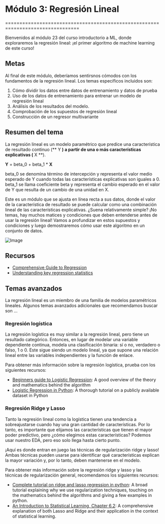 # Módulo 3: Regresión Lineal
================================================================================

Bienvenidos al módulo 23 del curso introductorio a ML, donde exploraremos la regresión lineal: ¡el primer algoritmo de machine learning de este curso!

Metas
----
Al final de este módulo, deberíamos sentirsnos cómodos con los fundamentos de la regresión lineal. Los temas específicos incluidos son:
1. Cómo dividir los datos entre datos de entrenamiento y datos de prueba
2. Uso de los datos de entrenamiento para entrenar un modelo de regresión lineal
3. Análisis de los resultados del modelo.
4. Comprobación de los supuestos de regresión lineal
5. Construcción de un regresor multivariante

## Resumen del tema
La regresión lineal es un modelo paramétrico que predice una característica de resultado continuo (** Y **) a partir de una o más características explicativas (** X **). 

**Y** = beta_0 + beta_1 * **X**

beta_0 se denomina término de intercepción y representa el valor medio esperado de Y cuando todas las características explicativas son iguales a 0. 
beta_1 se llama coeficiente beta y representa el cambio esperado en el valor de Y que resulta de un cambio de una unidad en X.

Este es un módulo que se ajusta en línea recta a sus datos, donde el valor de la característica de resultado se puede calcular como una combinación lineal de las características explicativas. ¿Suena relativamente simple? ¡No temas, hay muchos matices y condiciones que deben entenderse antes de usar la regresión lineal! Vamos a profundizar en estos supuestos y condiciones y luego demostraremos cómo usar este algoritmo en un conjunto de datos.


![Image](https://imgs.xkcd.com/comics/linear_regression.png)


## Recursos
- [Comprehensive Guide to Regression](https://www.analyticsvidhya.com/blog/2015/08/comprehensive-guide-regression/)
- [Understanding key regression statistics](http://connor-johnson.com/2014/02/18/linear-regression-with-python/)

## Temas avanzados
La regresión lineal es un miembro de una familia de modelos paramétricos lineales. Algunos temas avanzados adicionales que recomendamos buscar son ...
### Regresión logística
La regresión logística es muy similar a la regresión lineal, pero tiene un resultado categórico. Entonces, en lugar de modelar una variable dependiente continua, modela una clasificación binaria: sí o no, verdadero o falso, 1 o 0. Este sigue siendo un modelo lineal, ya que supone una relación lineal entre las variables independientes y la función de enlace.  

Para obtener más información sobre la regresión logística, prueba con los siguientes recursos:
- [Beginners guide to Logistic Regression](https://www.analyticsvidhya.com/blog/2015/11/beginners-guide-on-logistic-regression-in-r/): A good overview of the theory and mathematics behind the algorithm
- [Logistic Regression in Python](http://blog.yhat.com/posts/logistic-regression-python-rodeo.html): A thorough tutorial on a publicly available dataset in Python

### Regresión Ridge y Lasso
Tanto la regresión lineal como la logística tienen una tendencia a sobreajustarse cuando hay una gran cantidad de características. Por lo tanto, es importante que elijamos las características que tienen el mayor poder predictivo, pero ¿cómo elegimos estas características? Podemos usar nuestro EDA, pero eso solo llega hasta cierto punto.

¡Aquí es donde entran en juego las técnicas de regularización ridge y lasso! Ambas técnicas pueden usarse para identificar qué características explican la mayor variación y, por lo tanto, deben mantenerse en el modelo.

Para obtener más información sobre la regresión ridge y lasso y las técnicas de regularización general, recomendamos los siguientes recursos:
- [Complete tutorial on ridge and lasso regression in python](https://www.analyticsvidhya.com/blog/2016/01/complete-tutorial-ridge-lasso-regression-python/): A broad tutorial explaining why we use regularization techniques, touching on the mathematics behind the algorithms and giving a few examples in python.
- [An Introduction to Statistical Learning, Chapter 6.2](http://www-bcf.usc.edu/%7Egareth/ISL/ISLR%20Sixth%20Printing.pdf): A comprehensive explanation of both Lasso and Ridge and their application in the context of statistical learning.

